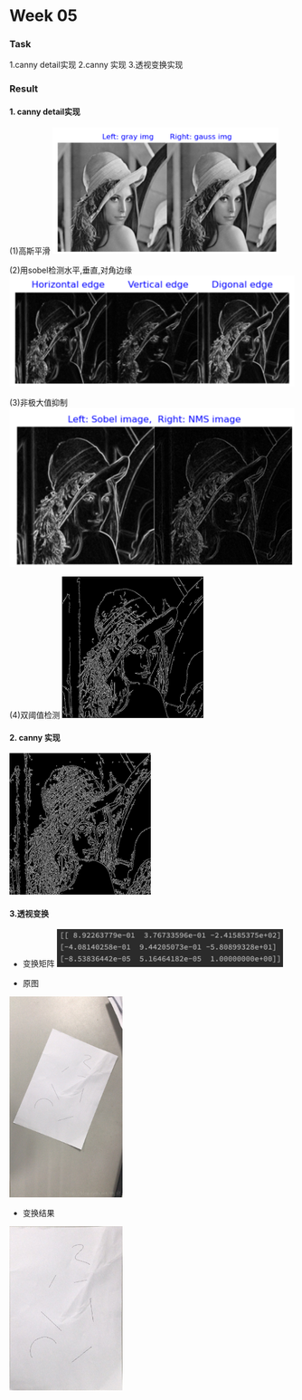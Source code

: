 # Week 05

### Task
1.canny detail实现
2.canny 实现
3.透视变换实现

### Result
#### 1. canny detail实现
(1)高斯平滑
<img width=400 src='./rst/Gaussian img.png'>

(2)用sobel检测水平,垂直,对角边缘
<img width=600 src='./rst/Sobel img.png'>

(3)非极大值抑制
<img widht=300 src='./rst/NMS img.png'>

(4)双阈值检测
<img width=250 src='./rst/Canny img.png'>


#### 2. canny 实现

<img width=250 src='./rst/Canny img_auto.png'>

#### 3.透视变换

* 变换矩阵
<img width=400 src='./rst/PerspectiveTransformMatrix.png'><br>

* 原图

<img width=200 src='./PerspectiveTransform_src.jpg'><br>

* 变换结果

<img width=200 src='./rst/PerspectiveTransofrm_dst.png'>
